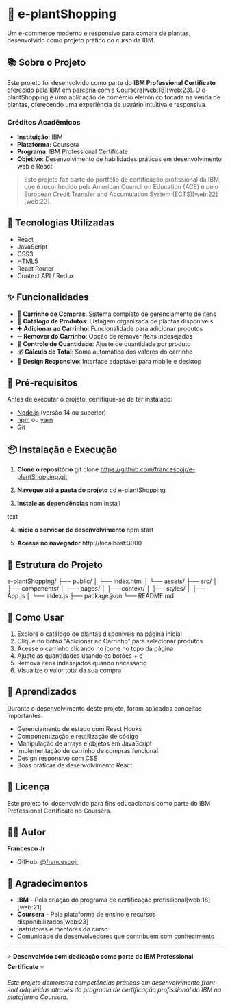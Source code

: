 # 🌱 e-plantShopping

Um e-commerce moderno e responsivo para compra de plantas, desenvolvido como projeto prático do curso da IBM.

## 📚 Sobre o Projeto

Este projeto foi desenvolvido como parte do **IBM Professional Certificate** oferecido pela [IBM](https://www.ibm.com/) em parceria com a [Coursera](https://www.coursera.org/)[web:18][web:23]. O e-plantShopping é uma aplicação de comércio eletrônico focada na venda de plantas, oferecendo uma experiência de usuário intuitiva e responsiva.

### Créditos Acadêmicos

- **Instituição**: IBM
- **Plataforma**: Coursera
- **Programa**: IBM Professional Certificate
- **Objetivo**: Desenvolvimento de habilidades práticas em desenvolvimento web e React

> Este projeto faz parte do portfólio de certificação profissional da IBM, que é reconhecido pela American Council on Education (ACE) e pelo European Credit Transfer and Accumulation System (ECTS)[web:22][web:23].

## 🚀 Tecnologias Utilizadas

- React
- JavaScript
- CSS3
- HTML5
- React Router
- Context API / Redux

## ✨ Funcionalidades

- 🛒 **Carrinho de Compras**: Sistema completo de gerenciamento de itens
- 🌿 **Catálogo de Produtos**: Listagem organizada de plantas disponíveis
- ➕ **Adicionar ao Carrinho**: Funcionalidade para adicionar produtos
- ➖ **Remover do Carrinho**: Opção de remover itens indesejados
- 🔢 **Controle de Quantidade**: Ajuste de quantidade por produto
- 💰 **Cálculo de Total**: Soma automática dos valores do carrinho
- 📱 **Design Responsivo**: Interface adaptável para mobile e desktop

## 🔧 Pré-requisitos

Antes de executar o projeto, certifique-se de ter instalado:

- [Node.js](https://nodejs.org/) (versão 14 ou superior)
- [npm](https://www.npmjs.com/) ou [yarn](https://yarnpkg.com/)
- Git

## 📦 Instalação e Execução

1. **Clone o repositório**
git clone https://github.com/francescojr/e-plantShopping.git


2. **Navegue até a pasta do projeto**
cd e-plantShopping



3. **Instale as dependências**
npm install

text

4. **Inicie o servidor de desenvolvimento**
npm start



5. **Acesse no navegador**
http://localhost:3000



## 📁 Estrutura do Projeto

e-plantShopping/
├── public/
│ ├── index.html
│ └── assets/
├── src/
│ ├── components/
│ ├── pages/
│ ├── context/
│ ├── styles/
│ ├── App.js
│ └── index.js
├── package.json
└── README.md



## 🎯 Como Usar

1. Explore o catálogo de plantas disponíveis na página inicial
2. Clique no botão "Adicionar ao Carrinho" para selecionar produtos
3. Acesse o carrinho clicando no ícone no topo da página
4. Ajuste as quantidades usando os botões + e -
5. Remova itens indesejados quando necessário
6. Visualize o valor total da sua compra

## 📝 Aprendizados

Durante o desenvolvimento deste projeto, foram aplicados conceitos importantes:

- Gerenciamento de estado com React Hooks
- Componentização e reutilização de código
- Manipulação de arrays e objetos em JavaScript
- Implementação de carrinho de compras funcional
- Design responsivo com CSS
- Boas práticas de desenvolvimento React


## 📄 Licença

Este projeto foi desenvolvido para fins educacionais como parte do IBM Professional Certificate no Coursera.

## 👨‍💻 Autor

**Francesco Jr**

- GitHub: [@francescojr](https://github.com/francescojr)

## 🙏 Agradecimentos

- **IBM** - Pela criação do programa de certificação profissional[web:18][web:21]
- **Coursera** - Pela plataforma de ensino e recursos disponibilizados[web:23]
- Instrutores e mentores do curso
- Comunidade de desenvolvedores que contribuem com conhecimento

---

⭐ **Desenvolvido com dedicação como parte do IBM Professional Certificate** ⭐

*Este projeto demonstra competências práticas em desenvolvimento front-end adquiridas através do programa de certificação profissional da IBM na plataforma Coursera.*
